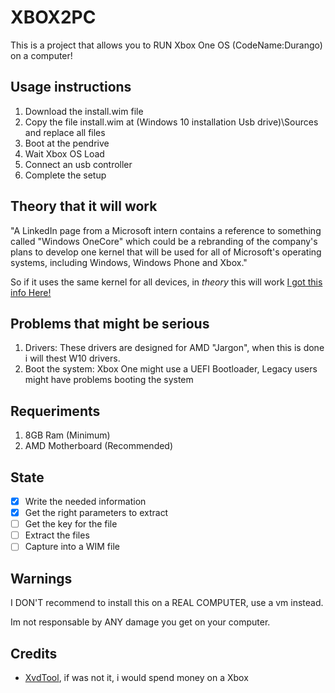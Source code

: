 # XBOX2PC

This is a project that allows you to RUN Xbox One OS (CodeName:Durango) on a computer!

## Usage instructions
1. Download the install.wim file
2. Copy the file install.wim at (Windows 10 installation Usb drive)\Sources and replace all files
3. Boot at the pendrive
4. Wait Xbox OS Load
5. Connect an usb controller
6. Complete the setup

## Theory that it will work
"A LinkedIn page from a Microsoft intern contains a reference to something called "Windows OneCore" which could be a rebranding of the company's plans to develop one kernel that will be used for all of Microsoft's operating systems, including Windows, Windows Phone and Xbox."

So if it uses the same kernel for all devices, in _*theory*_ this will work
[I got this info Here!](https://www.windowscentral.com/windows-onecore-shows-some-microsoft-linkedin-pages#:~:text=A%20LinkedIn%20page%20from%20a%20Microsoft%20intern%20contains,operating%20systems%2C%20including%20Windows%2C%20Windows%20Phone%20and%20Xbox.)

## Problems that might be serious
1. Drivers: These drivers are designed for AMD "Jargon", when this is done i will thest W10 drivers.
2. Boot the system: Xbox One might use a UEFI Bootloader, Legacy users might have problems booting the system

## Requeriments
1. 8GB Ram (Minimum)
2. AMD Motherboard (Recommended)

## State
- [X] Write the needed information
- [X] Get the right parameters to extract
- [ ] Get the key for the file
- [ ] Extract the files
- [ ] Capture into a WIM file

## Warnings
I DON'T recommend to install this on a REAL COMPUTER, use a vm instead.

Im not responsable by ANY damage you get on your computer.

## Credits
* [XvdTool](https://github.com/emoose/xvdtool), if was not it, i would spend money on a Xbox
